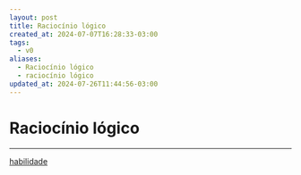 ```yaml
---
layout: post
title: Raciocínio lógico
created_at: 2024-07-07T16:28:33-03:00
tags:
  - v0
aliases:
  - Raciocínio lógico
  - raciocínio lógico
updated_at: 2024-07-26T11:44:56-03:00
---
```

# Raciocínio lógico
----
[habilidade](api/2024/07/2024-07-07-Habilidade.md)
